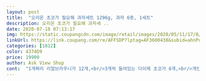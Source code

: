 ```yaml
---
layout: post 
title:  "오리온 초코가 필요해 과자세트 1296g, 과자 6종, 1세트" 
description: 오리온 초코가 필요해 과자세 ..
date: 2020-07-18 07:13:17 
img: https://static.coupangcdn.com/image/retail/images/2020/05/11/17/8/f77928a1-f271-4e49-bdf6-95d53680f01c.jpg 
linkUrl: https://link.coupang.com/re/AFFSDP?lptag=AF3600438&subid=ahnPublicAsk&pageKey=1835126035&itemId=3120811032&vendorItemId=70669822662&traceid=V0-113-5acee12fb54e3d15 
categories: [1012] 
color: 4374D9 
price: 19900 
author: Ask View Shop 
cont:  "1개짜리 리얼브라우니가 12개,<br/>3개씩 들어있는 다이제 초코가 6개,<br/>개인적으로 초콜릿을 아주 좋아해서 농도별 종류별 크기별 브랜드별로 기분 따라 쟁여놓고 틈틈이 먹는데요,<br/>과자세트입니다.<br/> 그것도 제가 좋아하는 달달한 초코렛 종류로만 들어 있어서 더 흐뭇하네요.<br/><br/>과자종류로는 제가 좋아하는 과자 종류로만 들어 있으니 더 기분이 좋네요.<br/><br/>너무 구성이 잘되어  있어서 사무실에 사다 놓을 예정이에요.<br/> 학교 사람들 모두모두 좋아할거 같아요.<br/><br/>다이제 초코는 너무 유명해서 뭐.<br/>.<br/> 저는 3개들이 포장으로 계속 사다두고 먹어놔서 특히 더 반가웠는데요.<br/> 장거리 운전할 때 식사 대용으로 특히 자주 먹었어요.<br/> 에너지바보다 뭔가 더 배부르고 든든한 느낌.<br/> 저한테는 요 3개가 한 번 먹기에 아주 딱 좋더라구요.<br/><br/>대박대박 와우와우<br/>리얼브라우니는 적당히 꾸덕하면서 초코맛이 진해요.<br/> 구성 전체가 초코지만, 리얼브라우니가 제일 강력한 초코맛이네요.<br/> 하나씩 까먹으니 넘 좋아요ㅋㅋ<br/>별 거 아니지만, 박스에<br/>소중한 간식이 타고 있어요.<br/> #안전배송 #무사도착<br/>소포장 초코송이가 6개,<br/>어릴 적에 집에 손님이 올 때마다 거의 빠짐없이 과자종합선물세트가 선물로 들어왔었어요.<br/> 빨강 파랑 노랑 얇은 비닐 포장지로 곱게 감싸진 박스 안에 뭐가 들어있을까 기대하면서 풀어보는 재미가 정말 대단했는데요.<br/> 미디어가 발달하지 못했던 시대라 포장지 속 정보를 알 방법도 없고 그저 뚜껑을 열어봐야 아는 건데, 그 중에서도 종합캔디나 껌, 초콜릿이 들어있으면 특히 좋아했던 기억이 나네요^<br/> -^<br/>에너지바, 미쯔, 다이제초코, 초코송이, 촉촉한초코칩, 리얼브라우니 다 고급진 과자종류에요.<br/><br/>에너지바가 5개 들어있는데요.<br/><br/>에너지바는 당 충전이 급속도로 가능하면서 포만감도 있어서 출출한데 밥 먹기 어려울 때 까먹으니 좋아요.<br/><br/>요 세트는 그런 용도로 먹기 정말 너무너무 딱이에요.<br/> 적당한 용량에 소포장이 돼있어서, 한 번에 딱 꺼내먹기 너무 좋더라구요.<br/><br/>요렇게 써있거든요.<br/> 이거 보고 실없이 픽 웃음이 나더라구요.<br/><br/>우리 모두 달달한 거 먹고 힘내요♡<br/>우리 아이들이 뭐냐고 하면서 서로 갖겠다고 쟁탈전을 벌이는 판에 한바탕 난리가 났었네요.<br/><br/>이래서 또 센스있는 사람이라는 소리를 들을거 같네요.<br/> 좋아요... <br/> 정말 좋아요... <br/>.<br/><br/>작아보여도 꽤 오래 먹는 미쯔 블랙이 4개,<br/>쟁탈전 끝나고 서로 무엇을 먹을까 고민하고 안에 동봉되어 있는 매점스티커도 시키지 않았는데도 붙이고 너무<br/>저는 초코가 필요할 때가 가끔, 간혹 아니 종종, 자주, 수시로 있어요.<br/> 저만 그런 거 아니지요? 그래서 오리온에서 이런 제품도 출시한 거 겠지요? ^^;;  처음 보고 어찌나 반갑던지... <br/> 그래서 그냥 지나칠 수 없었어요.<br/> 제 최애 간식이었거나 지금도 종종 사먹고 있는 초코브라우니와 에너지바, 그리고 다이제초코와 초코송이가 있어서 망설임 없이 주문했어요.<br/> 그런데 웬걸요.<br/> 기대하지 않았던 미쯔쿠키와 촉촉한 초코칩쿠키까지 어찌나 입에 맞던지... <br/> 한 봉지씩 순삭했습니다.<br/>  당 떨어졌을 때 바로 당을 보충해줄 듯한 촉촉 쮼쮼하고 달콤쌉싸래한 리얼 브라우니, 꼭꼭 씹어 먹으니 견과류의 고소함과 곡물의 구수함 그리고 초콜릿의 달달함이 어우러져 기운 쑥쑥 북돋아주는 에너지바.<br/> 풍기는 듯 마는 듯 은은한 계피 향과 초콜릿의 달콤함 거기에 파삭파삭 씹는 맛이 기분까지 풀어주는 미쯔쿠키, 촉촉하고 부드러워 입 안에서 금세 사라지는 촉촉한 초코칩쿠키.<br/> 밀크 초콜릿 특유의 감미로움과 극강의 달달함을 전해주는 귀욤귀욤 초코송이, 통밀 특유의 구수함과 살짝 거친 듯한 식감에 더하여 달달한 든든함까지 다 가진 과자 다이제 초코... <br/> 여섯 종류 모두 남길 게 없습니다.<br/> 하얀 우유와 넘나 잘 어울리는, 그리고 뜨거운 아메리카노 한 잔과 금상첨화인 오리온 초코가 필요해 시리즈 아무래도 저에게 계속 필요할 듯하네요.<br/><br/>좋아해요.<br/> 굿굿인 아이디어 상품인거 같아요.<br/><br/>진짜진짜 이렇게 기분 좋은 과자세트는 어릴적 받았던 과자세트 기억이후로 간만에 느껴보는 거네요.<br/><br/>차에 뒀다 장거리 운전할 때 하나씩 뜯어 먹기도 좋아요.<br/> 요즘같이 사람 많은 곳 조심해야 할 때는 특히 더 필요한 구성이지요.<br/><br/>초코송이도 부러진 거 하나 없이 잘 들어있고, 미쯔블랙은 쪼꼬맣지만 바삭바삭해서 씹는 재미가 쏠쏠해요.<br/> 심심할 때 웹툰 보면서 오도독오도독 씹어먹으면 스트레스가 촥 풀릴 것 같네요.<br/><br/>촉촉한 초코칩은 꾸덕한 질감은 아닌데 바삭하지도 않아서 말 그대로 촉촉한 느낌의 쿠키구요,<br/>촉촉한 초코칩이 낱개로 8개,<br/>쿠팡맨님이 빠르게 주고 가셔서 뜯어 보니 대박 이렇게 귀엽고 알찬 작은 매점이라니 저절로 웃음이 나오는 그런<br/>특히 직장생활 하시는 분들이 뭐 대부분 그렇겠지만, 캐비넷에 달달한 건 꼭 상비해두고 스트레스 받거나 당 떨어진다고 느낄 때, 기분이 급격히 다운된다고 느낄 때 저는 거의 처방약처럼 한 개씩 꺼내 먹거든요.<br/> 기분이 확실히 나아집니다ㅋ<br/>팍팍한 세상살이에 달달한 게 땡길 때마다 손만 뻗으면 종류별로 당을 채워주는, 탕비실에 있으면 한 시간도 안 돼 완판될 알찬 구성이에요.<br/><br/>" 
---
```

